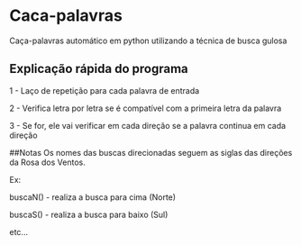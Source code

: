 # Caca-palavras
Caça-palavras automático em python utilizando a técnica de busca gulosa
## Explicação rápida do programa
1 - Laço de repetição para cada palavra de entrada

2 - Verifica letra por letra se é compatível com a primeira letra da palavra

3 - Se for, ele vai verificar em cada direção se a palavra continua em cada direção

##Notas
Os nomes das buscas direcionadas seguem as siglas das direções da Rosa dos Ventos.

Ex: 

buscaN() - realiza a busca para cima (Norte)

buscaS() - realiza a busca para baixo (Sul)

etc...
